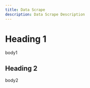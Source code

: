 ```yaml
---
title: Data Scrape 
description: Data Scrape Description
---
```


# Heading 1

body1

## Heading 2

body2
